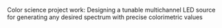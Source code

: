 Color science project work:
Designing a tunable multichannel LED source for generating any desired spectrum with precise colorimetric values
